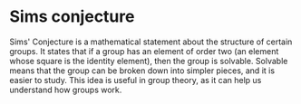 # Sims conjecture

Sims' Conjecture is a mathematical statement about the structure of certain groups. It states that if a group has an element of order two (an element whose square is the identity element), then the group is solvable. Solvable means that the group can be broken down into simpler pieces, and it is easier to study. This idea is useful in group theory, as it can help us understand how groups work.
